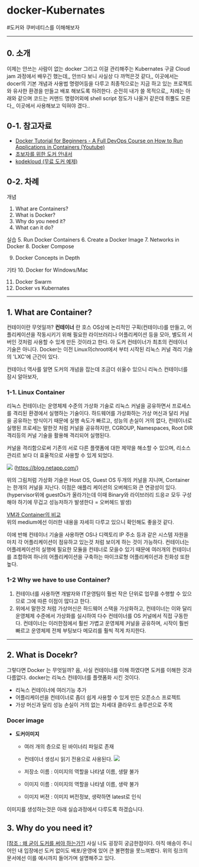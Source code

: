 # docker-Kubernates
#도커와 쿠버네티스를 이해해보자

----
## 0. 소개
이제는 안쓰는 사람이 없는 docker 그리고 이걸 관리해주는 Kubernates 
구글 Cloud jam 과정에서 배우긴 했는데,, 안쓰다 보니 사실상 다 까먹은것 같다,,
이곳에서는 docer의 기본 개념과 사용법 명령어등을 다루고 최종적으로는 지금 하고 있는 프로젝트와 유사한 환경을 만들고 배포 해보도록 하려한다.
순전히 내가 쓸 목적으로,, 
차례는 아래와 같으며 코드는 커맨드 명령어외에 shell script 정도가 나올거 같은데 쥐뿔도 모른다,,
이곳에서 사용해보고 익혀야 겠다..

## 0-1. 참고자료 
- [Docker Tutorial for Beginners - A Full DevOps Course on How to Run Applications in Containers (Youtube)](https://www.youtube.com/watch?v=fqMOX6JJhGo)
- [초보자를 위한 도커 안내서](https://subicura.com/2017/01/19/docker-guide-for-beginners-1.html)
- [kodekloud (무료 도커 예제)](https://kodekloud.com/p/docker-labs)

## 0-2. 차례
 
개념
1. What are Containers?
2. What is Docker?
3. Why do you need it?
4. What can it do?

실습
5. Run Docker Containers
6. Create a Docker Image
7. Networks in Docker
8. Docker Compose

9. Docker Concepts in Depth

기타
10. Docker for Windows/Mac

11. Docker Swarm
12. Docker vs Kubernates

---

## 1. What are Container?
컨테이이란 무엇일까? __컨테이너__ 란 호스 OS상에 논리적인 구획(컨테이너)를 만들고, 어플리케이션을 작동시키기 위해 필요한 라이브러리나 어플리케이션 등을 모아, 별도의 서버인 것처럼 사용할 수 있게 만든 것이라고 한다. 아 도커 컨테이너가 최초의 컨테이너 기술은 아니다. Docker는 이전 Linux의chroot에서 부터 시작된 리눅스 커널 격리 기술의 'LXC'에 근간이 있다. 

컨테이너 역사를 알면 도커의 개념을 잡는데 조금더 쉬울수 있으니 리눅스 컨테이너를 잠시 알아보자,

### 1-1. Linux Container
리눅스 컨테이너는 운영체제 수준의 가상화 기술로 리눅스 커널을 공유하면서 프로세스를 격리된 환경에서 실행하는 기술이다. 하드웨어를 가상화하는 가상 머신과 달리 커널을 공유하는 방식이기 때문에 실행 속도가 빠르고, 성능의 손실이 거의 없다, 컨테이너로 실행된 프로세는 말한것 처럼 커널을 공유하지만, CGROUP, Namespaces, Root DIR격리등의 커널 기술을 활용해 격리되어 실행된다.   

커널을 격리함으로써 기존의 서로 다른 플랫폼에 대한 제약을 해소할 수 있으며, 리소스 관리르 보다 더 효율적으로 사용할 수 있게 되었다.

![](https://blog.netapp.com/wp-content/uploads/2016/03/Screen-Shot-2018-03-20-at-9.24.09-AM-935x500.png)
(https://blog.netapp.com/)

위의 그림처럼 가상화 기술은 Host OS, Guest OS 두개의 커널을 지니며, Container는 한개의 커널을 지난다. 이점은 애플리 케이션의 오버헤드와 큰 연광성이 있다. (hypervisor위에 guestOs가 올라가는데 이때 Binary와 라이브러리 드응ㄹ 모두 구성해야 하기에 무겁고 성능저하가 발생한다 = 오버헤드 발생)

[VM과 Container의 비교](https://medium.com/@lhs6395/container%EC%99%80-vm%EC%9D%98-%EB%B9%84%EA%B5%90-84f6a8b7cd4c)  
위의 medium에선 이러한 내용을 자세히 다루고 있으니 확인해도 좋을것 같다.  

이에 반해 컨테이너 기술을 사용하면 OS나 디렉토리 IP 주소 등과 같은 시스템 자원을 마치 각 어플리케이션이 점유하고 있는것 처럼 보이게 하는 것이 가능하다. 컨테이너는 어플레케이션의 실행에 필요한 모듈을 컨테너로 모을수 있기 때문에 여러개의 컨테이너를 조합하여 하나의 어플리케이션을 구축하는 마이크로형 어플리케이션과 친화성 또한 높다.

### 1-2 Why we have to use Container?
1. 컨테이너를 사용하면 개발자와 IT운영팀이 훨씬 작은 단위로 업무를 수행할 수 있으므로 그에 따른 이점이 많다고 한다.
2. 위에서 말한것 처럼 가상머신은 하드웨어 스택을 가상화하고, 컨테이너는 이와 달리 운영체제 수준에서 가상화를 실시하여 다수 컨테이너를 OS 커널에서 직접 구동한다. 컨테이너는 이러한점에서 훨씬 가볍고 운영체제 커널을 공유하며, 시작이 훨씬 빠르고 운영체제 전체 부팅보다 메모리를 훨씩 적게 차지한다.

---

## 2. What is Docekr?

그렇다면 Docker 는 무엇일까? 음, 사실 컨테이너를 이해 하였다면 도커를 이해한 것과 다름없다. 
docker는 리눅스 컨테이너를 플랫폼화 시킨 것이다.

- 리눅스 컨테이너에 여러기능 추가
- 어플리케이션을 컨테이너로 좀더 쉽게 사용할 수 있게 만든 오픈소스 프로젝트
- 가상 머신과 달리 성능 손실이 거의 없는 차세대 클라우드 솔루션으로 주목

### Docer image  
- __도커이미지__
  - 여러 개의 층으로 된 바이너리 파일로 존재
  - 컨테이너 생성시 읽기 전용으로 사용된다.
  ![](img)
  
  - 저장소 이름 : 이미지의 역할을 나타낼 이름, 생랼 불가
  - 이미지 이름 : 이미지의 역할을 나타낼 이름, 생략 불가
  - 이미지 버젼 : 이미지 버전정보, 생략하면 latest로 인식
  
이미지를 생성하는것은 아래 실습과정에서 다루도록 하겠습니다. 
  
  
## 3. Why do you need it?
[[참조 : 왜 굳이 도커를 써야 하는가?]](https://www.44bits.io/ko/post/why-should-i-use-docker-container)
사실 나도 굉장히 궁금한점이다. 아직 애송이 주니어인 내 입장에선 도커 없이도 배포/운영에 있어 큰 불편함을 못느껴봤다. 위의 링크의 문서에선 이를 예시까지 들어가며 설명해주고 있다. 



